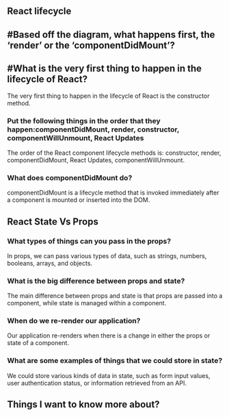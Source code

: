 ## React lifecycle

## #Based off the diagram, what happens first, the ‘render’ or the ‘componentDidMount’?

## #What is the very first thing to happen in the lifecycle of React?
The very first thing to happen in the lifecycle of React is the constructor method.
### Put the following things in the order that they happen:componentDidMount, render, constructor, componentWillUnmount, React Updates
The order of the React component lifecycle methods is: constructor, render, componentDidMount, React Updates, componentWillUnmount.
### What does componentDidMount do?
componentDidMount is a lifecycle method that is invoked immediately after a component is mounted or inserted into the DOM.
 
## React State Vs Props

### What types of things can you pass in the props?
In props, we can pass various types of data, such as strings, numbers, booleans, arrays, and objects.
### What is the big difference between props and state?
The main difference between props and state is that props are passed into a component, while state is managed within a component.
### When do we re-render our application?
Our application re-renders when there is a change in either the props or state of a component.
### What are some examples of things that we could store in state?
We could store various kinds of data in state, such as form input values, user authentication status, or information retrieved from an API.

## Things I want to know more about?